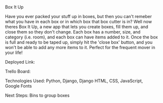 Box It Up

Have you ever packed your stuff up in boxes, but then you can't remeber what you have in each box or in which box that box cutter is in? Well now theres Box It Up, a new app that lets you create boxes, fill them up, and close them so they don't change. Each box has a number, size, and category (i.e. room), and each box can have items added to it. Once the box is full and ready to be taped up, simply hit the 'close box' button, and you won't be able to add any more items to it. Perfect for the frequent mover in your life!


Deployed Link: 

Trello Board: 

Technologies Used: Python, Django, Django HTML, CSS, JavaScript, Google Fonts

Next Steps: Bins to group boxes